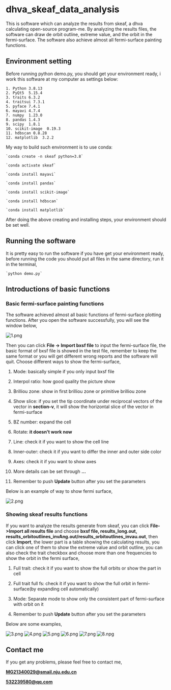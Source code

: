 # dhva_skeaf_data_analysis
This is software which can analyze the results from skeaf, a dhva calculating open-source program-me. By analyzing the results files, the software can draw de orbit outline, extreme value, and the orbit in the fermi-surface. The software also achieve almost all fermi-surface painting functions.


## Environment setting
Before running python demo.py, you should get your environment ready, i work this software at my computer as settings below:

	1. Python 3.8.13
	2. PyQt5  5.15.4
	3. traits 6.3.2
	4. traitsui 7.3.1
	5. pyface 7.4.1
	6. mayavi 4.7.4
	7. numpy  1.23.0
	8. pandas 1.4.3
	9. scipy  1.8.1
	10. scikit-image  0.19.3
	11. hdbscan 0.8.28
	12. matplotlib  3.2.2

My way to build such environment is to use conda:

	`conda create -n skeaf python=3.8`

	`conda activate skeaf`

	`conda install mayavi`

	`conda install pandas`

	`conda install scikit-image`

	`conda install hdbscan`

	`conda install matplotlib`



After doing the above creating and installing steps, your environment should be set well.


## Running the software
It is pretty easy to run the software if you have get your environment ready, before running the code you should put all files in the same directory, run it in the terminal,

	`python demo.py`



## Introductions of basic functions
### Basic fermi-surface painting functions
The software achieved almost all basic functions of fermi-surface plotting functions. After you open the software successfully, you will see the window below,


![1.png](./test/1.png)

Then you can click **File -> Import bxsf file** to input the fermi-surface file, the basic format of bxsf file is showed in the test file, remember to keep the same format or you will get different wrong reports and the software will quit. Choose different ways to show the fermi-surface,

1. Mode: basically simple if you only input bxsf file

2. Interpol ratio: how good quality the picture show

3. Brilliou zone: show in first brilliou zone or primitive brilliou zone
	
4. Show slice: if you set the tip coordinate under reciprocal vectors of the vector in **section-v**, it will show the horizontal slice of the vector in fermi-surface

5. BZ number: expand the cell

6. Rotate: **it doesn't work now**

7. Line: check it if you want to show the cell line

8. Inner-outer: check it if you want to differ the inner and outer side color

9. Axes: check it if you want to show axes

10. More details can be set through **...**

11. Remember to push **Update** button after you set the parameters


Below is an example of way to show fermi surface,


![2.png](./test/2.png)

### Showing skeaf results functions
If you want to analyze the results generate from skeaf, you can click **File->Import all results file** and choose **bxsf file, results_long.out, results_orbitoutlines_invAng.out/results_orbitoutlines_invau.out**, then click **Import**, the lower part is a table showing the calculating results, you can click one of them to show the extreme value and orbit outline, you can also check the trait checkbox and choose more than one frequencies to show the orbit in the fermi surface,

1. Full trait: check it if you want to show the full orbits or show the part in cell

2. Full trait full fs: check it if you want to show the full orbit in fermi-surface(by expanding cell automatically)

3. Mode: Separate mode to show only the consistent part of fermi-surface with orbit on it

4. Remember to push **Update** button after you set the parameters



Below are some examples,

![3.png](./test/3.png)
![4.png](./test/4.png)
![5.png](./test/5.png)
![6.png](./test/6.png)
![7.png](./test/7.png)
![8.npg](./test/8.png)


## Contact me

If you get any problems, please feel free to contact me,

**MG21340029@smail.nju.edu.cn**

**532239580@qq.com**


